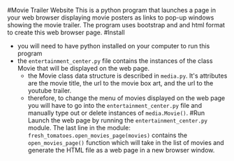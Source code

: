 #Movie Trailer Website
This is a python program that launches a page in your web browser displaying movie posters as links to pop-up windows showing the movie trailer. The program uses bootstrap and and html format to create this web browser page. 
#Install
- you will need to have python installed on your computer to run this program
- the `entertainment_center.py` file contains the instances of the class Movie that will be displayed on the web page. 
	- the Movie class data structure is described in `media.py`. It's attributes are the movie title, the url to the movie box art, and the url to the youtube trailer. 
	- therefore, to change the menu of movies displayed on the web page you will have to go into the `entertainment_center.py` file and manually type out or delete instances of `media.Movie()`.
#Run
Launch the web page by running the `entertainment_center.py` module. The last line in the module: 
`fresh_tomatoes.open_movies_page(movies)`
contains the `open_movies_page()` function which will take in the list of movies and generate the HTML file as a web page in a new browser window.  
